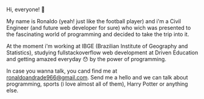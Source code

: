 Hi, everyone! 👋

My name is Ronaldo (yeah! just like the football player) and i'm a Civil Engineer (and future web developer for sure) who wich was presented to the fascinating world of programming and decided to take the trip into it.

At the moment i'm working at IBGE (Brazilian Institute of Geography and Statistics), studying fullstackoverflow web development at Driven Education and getting amazed  everyday 😯 by the power of programming.

In case you wanna talk, you cand find me at ronaldoandrade966@gmail.com. Send me a hello and we can talk about programming, sports (i love almost all of them), Harry Potter or anything else.

<!--
**ronaldo-a/ronaldo-a** is a ✨ _special_ ✨ repository because its `README.md` (this file) appears on your GitHub profile.

Here are some ideas to get you started:

- 🔭 I’m currently working on ...
- 🌱 I’m currently learning ...
- 👯 I’m looking to collaborate on ...
- 🤔 I’m looking for help with ...
- 💬 Ask me about ...
- 📫 How to reach me: ...
- 😄 Pronouns: ...
- ⚡ Fun fact: ...
-->
